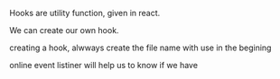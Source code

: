
Hooks are utility function, given in react.

We can create our own hook.

creating a hook, alwways create the file name with use in the begining

online event listiner will help us to know if we have 


